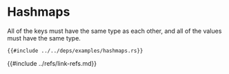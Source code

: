 # Hashmaps

All of the keys must have the same type as each other, and all of the values must have the same type.

```rust,editable
{{#include ../../deps/examples/hashmaps.rs}}
```

{{#include ../refs/link-refs.md}}
